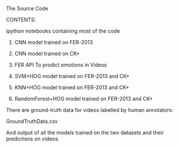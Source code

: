 The Source Code 

CONTENTS:

ipython notebooks containing most of the code

1.  CNN model trained on FER-2013

2.  CNN model trained on CK+

3.  FER API To prodict emotions in Videos

4. SVM+HOG model trained on FER-2013 and CK+ 

5. KNN+HOG model trained on FER-2013 and CK+

6. RandomForest+HOG model trained on FER-2013 and CK+


There are ground-truth data for videos labelled by human annotators:

GroundTruthData.csv

And output of all the models trained on the two datasets and their predictions on videos. 
